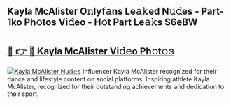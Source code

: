 ## Kayla McAlister O𝚗lyf𝚊ns Le𝚊𝚔ed N𝚞𝚍es - Part-1ko Ph𝚘tos Vi𝚍eo - H𝚘t Part Le𝚊𝚔s S6eBW

# <h2><a href="http://hf391z2.feru.top/?c=Kayla+McAlister">🔗 👉 🔴 Kayla McAlister Vi𝚍𝚎o Ph𝚘t𝚘𝚜</a></h2>

[![Kayla McAlister Nu𝚍𝚎s](https://i.imgur.com/0TWrTi3.gif)](http://hf391z2.feru.top/?c=Kayla+McAlister)
Influencer Kayla McAlister recognized for their dance and lifestyle content on social platforms. Inspiring athlete Kayla McAlister, recognized for their outstanding achievements and dedication to their sport. 

